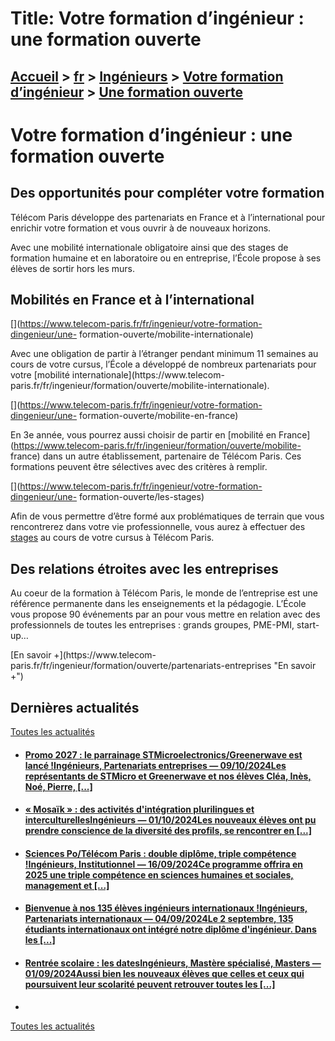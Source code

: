 # Title: Votre formation d’ingénieur : une formation ouverte

## [Accueil](https://www.telecom-paris.fr "https://www.telecom-paris.fr") > [fr](https://www.telecom-paris.fr/fr "fr") > [Ingénieurs](https://www.telecom-paris.fr/fr/ingenieur "Ingénieurs") > [Votre formation d’ingénieur](https://www.telecom-paris.fr/fr/ingenieur/formation "Votre formation d’ingénieur") > [Une formation ouverte](https://www.telecom-paris.fr/fr/ingenieur/formation/ouverte)

[](https://www.telecom-paris.fr/fr/accueil)

# Votre formation d’ingénieur : une formation ouverte

## Des opportunités pour compléter votre formation

Télécom Paris développe des partenariats en France et à l’international pour
enrichir votre formation et vous ouvrir à de nouveaux horizons.

Avec une mobilité internationale obligatoire ainsi que des stages de formation
humaine et en laboratoire ou en entreprise, l’École propose à ses élèves de
sortir hors les murs.

## Mobilités en France et à l’international

[](https://www.telecom-paris.fr/fr/ingenieur/votre-formation-dingenieur/une-
formation-ouverte/mobilite-internationale)

Avec une obligation de partir à l’étranger pendant minimum 11 semaines au
cours de votre cursus, l’École a développé de nombreux partenariats pour votre
[mobilité internationale](https://www.telecom-
paris.fr/fr/ingenieur/formation/ouverte/mobilite-internationale).

[](https://www.telecom-paris.fr/fr/ingenieur/votre-formation-dingenieur/une-
formation-ouverte/mobilite-en-france)

En 3e année, vous pourrez aussi choisir de partir en [mobilité en
France](https://www.telecom-paris.fr/fr/ingenieur/formation/ouverte/mobilite-
france) dans un autre établissement, partenaire de Télécom Paris. Ces
formations peuvent être sélectives avec des critères à remplir.

[](https://www.telecom-paris.fr/fr/ingenieur/votre-formation-dingenieur/une-
formation-ouverte/les-stages)

Afin de vous permettre d’être formé aux problématiques de terrain que vous
rencontrerez dans votre vie professionnelle, vous aurez à effectuer des
[stages](https://www.telecom-paris.fr/fr/ingenieur/formation/ouverte/stages)
au cours de votre cursus à Télécom Paris.

## Des relations étroites avec les entreprises

Au coeur de la formation à Télécom Paris, le monde de l’entreprise est une
référence permanente dans les enseignements et la pédagogie. L’École vous
propose 90 événements par an pour vous mettre en relation avec des
professionnels de toutes les entreprises : grands groupes, PME-PMI, start-up…

[En savoir +](https://www.telecom-
paris.fr/fr/ingenieur/formation/ouverte/partenariats-entreprises "En savoir
+")

## Dernières actualités

[Toutes les actualités](https://www.telecom-paris.fr/news/newsroom "Toutes les
actualités")

  * #### [Promo 2027 : le parrainage STMicroelectronics/Greenerwave est lancé !Ingénieurs, Partenariats entreprises — 09/10/2024Les représentants de STMicro et Greenerwave et nos élèves Cléa, Inès, Noé, Pierre, [...]](https://www.telecom-paris.fr/parrainage-stmicroelectronics-greenerwave-promo-2027 "Promo 2027 : le parrainage STMicroelectronics/Greenerwave est lancé !")
  * #### [« Mosaïk » : des activités d'intégration plurilingues et interculturellesIngénieurs — 01/10/2024Les nouveaux élèves ont pu prendre conscience de la diversité des profils, se rencontrer en [...]](https://www.telecom-paris.fr/mosaik-integration-plurilingue-interculturelle "« Mosaïk » : des activités d'intégration plurilingues et interculturelles")
  * #### [Sciences Po/Télécom Paris : double diplôme, triple compétence !Ingénieurs, Institutionnel — 16/09/2024Ce programme offrira en 2025 une triple compétence en sciences humaines et sociales, management et [...]](https://www.telecom-paris.fr/sciences-po-double-diplome-triple-competence "Sciences Po/Télécom Paris : double diplôme, triple compétence !")
  * #### [Bienvenue à nos 135 élèves ingénieurs internationaux !Ingénieurs, Partenariats internationaux — 04/09/2024Le 2 septembre, 135 étudiants internationaux ont intégré notre diplôme d'ingénieur. Dans les [...]](https://www.telecom-paris.fr/bienvenue-135-eleves-ingenieurs-internationaux "Bienvenue à nos 135 élèves ingénieurs internationaux !")
  * #### [Rentrée scolaire : les datesIngénieurs, Mastère spécialisé, Masters — 01/09/2024Aussi bien les nouveaux élèves que celles et ceux qui poursuivent leur scolarité peuvent retrouver toutes les [...]](https://www.telecom-paris.fr/fr/div/rentree-scolaire "Rentrée scolaire : les dates")
  * 

[Toutes les actualités](https://www.telecom-paris.fr/news/newsroom "Toutes les
actualités")

